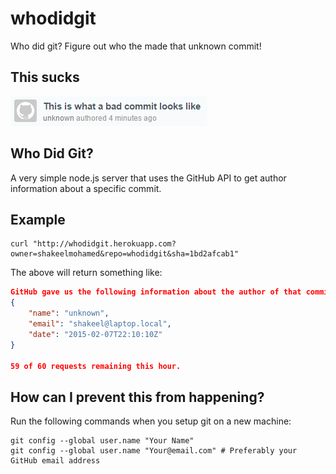 # whodidgit
Who did git?
Figure out who the made that unknown commit!

## This sucks

![Screenshot of commit with unknown author](public/screenshot.png)

## Who Did Git?

A very simple node.js server that uses the GitHub API to get author information about a specific commit.

## Example

```shell
curl "http://whodidgit.herokuapp.com?owner=shakeelmohamed&repo=whodidgit&sha=1bd2afcab1"
```

The above will return something like:

```json
GitHub gave us the following information about the author of that commit:
{
    "name": "unknown",
    "email": "shakeel@laptop.local",
    "date": "2015-02-07T22:10:10Z"
}

59 of 60 requests remaining this hour.
```

## How can I prevent this from happening?

Run the following commands when you setup git on a new machine:

```shell
git config --global user.name "Your Name"
git config --global user.name "Your@email.com" # Preferably your GitHub email address
```